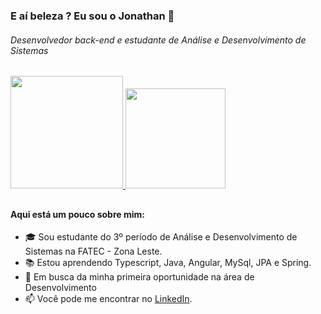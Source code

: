 ### E aí beleza ? Eu sou o Jonathan 👋


<div>
  <H6>Desenvolvedor back-end e estudante de Análise e Desenvolvimento de Sistemas</h6>
  <a href="https://github.com/JonathanAlvesNogueira">
  <img height="180em" src="https://github-readme-stats.vercel.app/api?username=JonathanAlvesNogueira&show_icons=true&theme=dark" />
  <img height="160em" src="https://github-readme-stats.vercel.app/api/top-langs/?username=JonathanAlvesNogueira&layout=compact&theme=dark" />
</a>

</div>

##
#### Aqui está um pouco sobre mim:

- 🎓 Sou estudante do 3º período de Análise e Desenvolvimento de Sistemas na FATEC - Zona Leste.
- 📚 Estou aprendendo Typescript, Java, Angular, MySql, JPA e Spring.
- 🔎 Em busca da minha primeira oportunidade na área de Desenvolvimento
- 📫 Você pode me encontrar no [LinkedIn](https://www.linkedin.com/in/jonathanalvesnogueira/).

##


